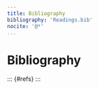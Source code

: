 ```yaml
---
title: Bibliography
bibliography: 'Readings.bib'
nocite: '@*'
...
```


Bibliography
============

::: {#refs}
:::
